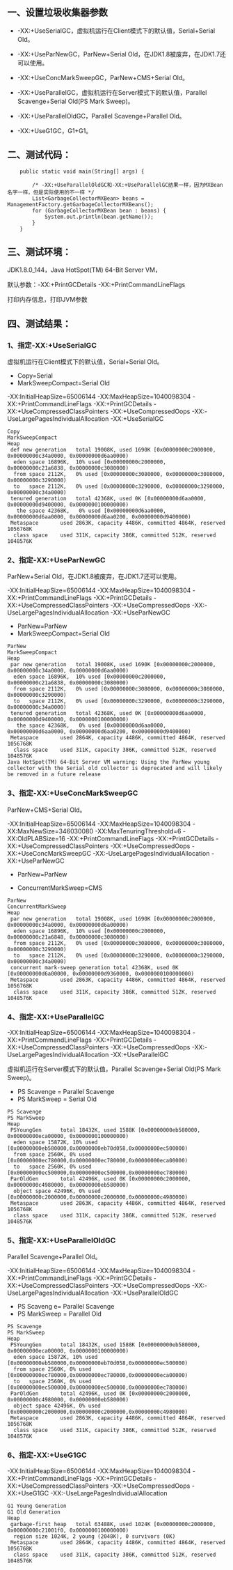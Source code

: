 ## 一、设置垃圾收集器参数

* -XX:+UseSerialGC，虚拟机运行在Client模式下的默认值，Serial+Serial Old。

* -XX:+UseParNewGC，ParNew+Serial Old，在JDK1.8被废弃，在JDK1.7还可以使用。

* -XX:+UseConcMarkSweepGC，ParNew+CMS+Serial Old。

* -XX:+UseParallelGC，虚拟机运行在Server模式下的默认值，Parallel Scavenge+Serial Old(PS Mark Sweep)。

* -XX:+UseParallelOldGC，Parallel Scavenge+Parallel Old。

* -XX:+UseG1GC，G1+G1。

## 二、测试代码：
```  
	public static void main(String[] args) {
		
		/* -XX:+UseParallelOldGC和-XX:+UseParallelGC结果一样，因为MXBean名字一样，但是实际使用的不一样 */
		List<GarbageCollectorMXBean> beans = ManagementFactory.getGarbageCollectorMXBeans();
		for (GarbageCollectorMXBean bean : beans) {
			System.out.println(bean.getName());
		}
	}
```  

## 三、测试环境：

JDK1.8.0_144，Java HotSpot(TM) 64-Bit Server VM，

默认参数：-XX:+PrintGCDetails  -XX:+PrintCommandLineFlags

打印内存信息，打印JVM参数

## 四、测试结果：

### 1、指定-XX:+UseSerialGC

虚拟机运行在Client模式下的默认值，Serial+Serial Old。

* Copy=Serial
* MarkSweepCompact=Serial Old

-XX:InitialHeapSize=65006144 -XX:MaxHeapSize=1040098304 -XX:+PrintCommandLineFlags -XX:+PrintGCDetails -XX:+UseCompressedClassPointers -XX:+UseCompressedOops -XX:-UseLargePagesIndividualAllocation -XX:+UseSerialGC 
```  
Copy
MarkSweepCompact
Heap
 def new generation   total 19008K, used 1690K [0x00000000c2000000, 0x00000000c34a0000, 0x00000000d6aa0000)
  eden space 16896K,  10% used [0x00000000c2000000, 0x00000000c21a6838, 0x00000000c3080000)
  from space 2112K,   0% used [0x00000000c3080000, 0x00000000c3080000, 0x00000000c3290000)
  to   space 2112K,   0% used [0x00000000c3290000, 0x00000000c3290000, 0x00000000c34a0000)
 tenured generation   total 42368K, used 0K [0x00000000d6aa0000, 0x00000000d9400000, 0x0000000100000000)
   the space 42368K,   0% used [0x00000000d6aa0000, 0x00000000d6aa0000, 0x00000000d6aa0200, 0x00000000d9400000)
 Metaspace       used 2863K, capacity 4486K, committed 4864K, reserved 1056768K
  class space    used 311K, capacity 386K, committed 512K, reserved 1048576K
```  
### 2、指定-XX:+UseParNewGC
ParNew+Serial Old，在JDK1.8被废弃，在JDK1.7还可以使用。

-XX:InitialHeapSize=65006144 -XX:MaxHeapSize=1040098304 -XX:+PrintCommandLineFlags -XX:+PrintGCDetails -XX:+UseCompressedClassPointers -XX:+UseCompressedOops -XX:-UseLargePagesIndividualAllocation -XX:+UseParNewGC 

* ParNew=ParNew
* MarkSweepCompact=Serial Old
```  
ParNew
MarkSweepCompact
Heap
 par new generation   total 19008K, used 1690K [0x00000000c2000000, 0x00000000c34a0000, 0x00000000d6aa0000)
  eden space 16896K,  10% used [0x00000000c2000000, 0x00000000c21a6838, 0x00000000c3080000)
  from space 2112K,   0% used [0x00000000c3080000, 0x00000000c3080000, 0x00000000c3290000)
  to   space 2112K,   0% used [0x00000000c3290000, 0x00000000c3290000, 0x00000000c34a0000)
 tenured generation   total 42368K, used 0K [0x00000000d6aa0000, 0x00000000d9400000, 0x0000000100000000)
   the space 42368K,   0% used [0x00000000d6aa0000, 0x00000000d6aa0000, 0x00000000d6aa0200, 0x00000000d9400000)
 Metaspace       used 2864K, capacity 4486K, committed 4864K, reserved 1056768K
  class space    used 311K, capacity 386K, committed 512K, reserved 1048576K
Java HotSpot(TM) 64-Bit Server VM warning: Using the ParNew young collector with the Serial old collector is deprecated and will likely be removed in a future release
```  

### 3、指定-XX:+UseConcMarkSweepGC

ParNew+CMS+Serial Old。

-XX:InitialHeapSize=65006144 -XX:MaxHeapSize=1040098304 -XX:MaxNewSize=346030080 -XX:MaxTenuringThreshold=6 -XX:OldPLABSize=16 -XX:+PrintCommandLineFlags -XX:+PrintGCDetails -XX:+UseCompressedClassPointers -XX:+UseCompressedOops -XX:+UseConcMarkSweepGC -XX:-UseLargePagesIndividualAllocation -XX:+UseParNewGC 

* ParNew=ParNew

* ConcurrentMarkSweep=CMS
```  
ParNew
ConcurrentMarkSweep
Heap
 par new generation   total 19008K, used 1690K [0x00000000c2000000, 0x00000000c34a0000, 0x00000000d6a00000)
  eden space 16896K,  10% used [0x00000000c2000000, 0x00000000c21a6848, 0x00000000c3080000)
  from space 2112K,   0% used [0x00000000c3080000, 0x00000000c3080000, 0x00000000c3290000)
  to   space 2112K,   0% used [0x00000000c3290000, 0x00000000c3290000, 0x00000000c34a0000)
 concurrent mark-sweep generation total 42368K, used 0K [0x00000000d6a00000, 0x00000000d9360000, 0x0000000100000000)
 Metaspace       used 2863K, capacity 4486K, committed 4864K, reserved 1056768K
  class space    used 311K, capacity 386K, committed 512K, reserved 1048576K
  ```  
  
###  4、指定-XX:+UseParallelGC
-XX:InitialHeapSize=65006144 -XX:MaxHeapSize=1040098304 -XX:+PrintCommandLineFlags -XX:+PrintGCDetails -XX:+UseCompressedClassPointers -XX:+UseCompressedOops -XX:-UseLargePagesIndividualAllocation -XX:+UseParallelGC 

虚拟机运行在Server模式下的默认值，Parallel Scavenge+Serial Old(PS Mark Sweep)。

* PS Scavenge = Parallel Scavenge
* PS MarkSweep = Serial Old
```  
PS Scavenge
PS MarkSweep
Heap
 PSYoungGen      total 18432K, used 1588K [0x00000000eb580000, 0x00000000eca00000, 0x0000000100000000)
  eden space 15872K, 10% used [0x00000000eb580000,0x00000000eb70d058,0x00000000ec500000)
  from space 2560K, 0% used [0x00000000ec780000,0x00000000ec780000,0x00000000eca00000)
  to   space 2560K, 0% used [0x00000000ec500000,0x00000000ec500000,0x00000000ec780000)
 ParOldGen       total 42496K, used 0K [0x00000000c2000000, 0x00000000c4980000, 0x00000000eb580000)
  object space 42496K, 0% used [0x00000000c2000000,0x00000000c2000000,0x00000000c4980000)
 Metaspace       used 2863K, capacity 4486K, committed 4864K, reserved 1056768K
  class space    used 311K, capacity 386K, committed 512K, reserved 1048576K
```  

### 5、指定-XX:+UseParallelOldGC
Parallel Scavenge+Parallel Old。

-XX:InitialHeapSize=65006144 -XX:MaxHeapSize=1040098304 -XX:+PrintCommandLineFlags -XX:+PrintGCDetails -XX:+UseCompressedClassPointers -XX:+UseCompressedOops -XX:-UseLargePagesIndividualAllocation -XX:+UseParallelOldGC 

* PS Scaveng e= Parallel Scavenge
* PS MarkSweep = Parallel Old

```  
PS Scavenge
PS MarkSweep
Heap
 PSYoungGen      total 18432K, used 1588K [0x00000000eb580000, 0x00000000eca00000, 0x0000000100000000)
  eden space 15872K, 10% used [0x00000000eb580000,0x00000000eb70d058,0x00000000ec500000)
  from space 2560K, 0% used [0x00000000ec780000,0x00000000ec780000,0x00000000eca00000)
  to   space 2560K, 0% used [0x00000000ec500000,0x00000000ec500000,0x00000000ec780000)
 ParOldGen       total 42496K, used 0K [0x00000000c2000000, 0x00000000c4980000, 0x00000000eb580000)
  object space 42496K, 0% used [0x00000000c2000000,0x00000000c2000000,0x00000000c4980000)
 Metaspace       used 2863K, capacity 4486K, committed 4864K, reserved 1056768K
  class space    used 311K, capacity 386K, committed 512K, reserved 1048576K
  ```  
  
### 6、指定-XX:+UseG1GC

-XX:InitialHeapSize=65006144 -XX:MaxHeapSize=1040098304 -XX:+PrintCommandLineFlags -XX:+PrintGCDetails -XX:+UseCompressedClassPointers -XX:+UseCompressedOops -XX:+UseG1GC -XX:-UseLargePagesIndividualAllocation 


```  
G1 Young Generation
G1 Old Generation
Heap
 garbage-first heap   total 63488K, used 1024K [0x00000000c2000000, 0x00000000c21001f0, 0x0000000100000000)
  region size 1024K, 2 young (2048K), 0 survivors (0K)
 Metaspace       used 2864K, capacity 4486K, committed 4864K, reserved 1056768K
  class space    used 311K, capacity 386K, committed 512K, reserved 1048576K
 ```  